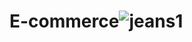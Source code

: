 # E-commerce![jeans1](https://user-images.githubusercontent.com/59992853/210238375-76b648f2-4640-4462-a956-3ee1d39c93bf.jpg)
